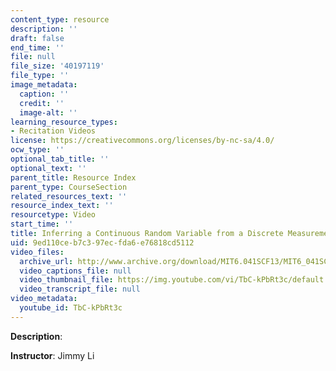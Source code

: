 ```yaml
---
content_type: resource
description: ''
draft: false
end_time: ''
file: null
file_size: '40197119'
file_type: ''
image_metadata:
  caption: ''
  credit: ''
  image-alt: ''
learning_resource_types:
- Recitation Videos
license: https://creativecommons.org/licenses/by-nc-sa/4.0/
ocw_type: ''
optional_tab_title: ''
optional_text: ''
parent_title: Resource Index
parent_type: CourseSection
related_resources_text: ''
resource_index_text: ''
resourcetype: Video
start_time: ''
title: Inferring a Continuous Random Variable from a Discrete Measurement
uid: 9ed110ce-b7c3-97ec-fda6-e76818cd5112
video_files:
  archive_url: http://www.archive.org/download/MIT6.041SCF13/MIT6_041SCF13_Inferring_a_Continuous_Random_Variable_From_a_Discrete_Measurement_300k.mp4
  video_captions_file: null
  video_thumbnail_file: https://img.youtube.com/vi/TbC-kPbRt3c/default.jpg
  video_transcript_file: null
video_metadata:
  youtube_id: TbC-kPbRt3c
---
```

**Description**:

**Instructor**: Jimmy Li